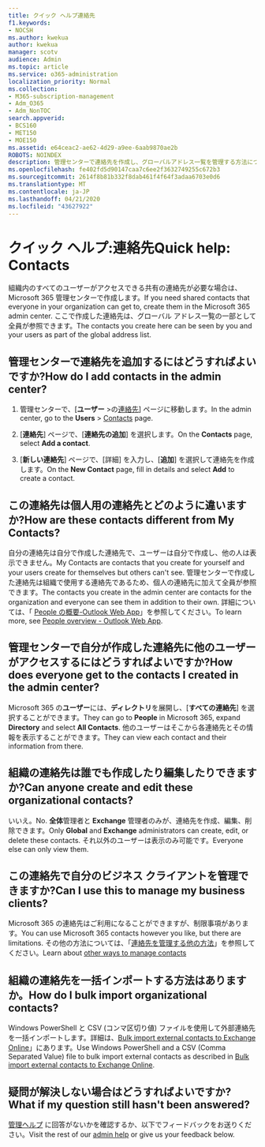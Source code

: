 ```yaml
---
title: クイック ヘルプ連絡先
f1.keywords:
- NOCSH
ms.author: kwekua
author: kwekua
manager: scotv
audience: Admin
ms.topic: article
ms.service: o365-administration
localization_priority: Normal
ms.collection:
- M365-subscription-management
- Adm_O365
- Adm_NonTOC
search.appverid:
- BCS160
- MET150
- MOE150
ms.assetid: e64ceac2-ae62-4d29-a9ee-6aab9870ae2b
ROBOTS: NOINDEX
description: 管理センターで連絡先を作成し、グローバルアドレス一覧を管理する方法について説明します。
ms.openlocfilehash: fe402fd5d90147caa7c6ee2f3632749255c672b3
ms.sourcegitcommit: 2614f8b81b332f8dab461f4f64f3adaa6703e0d6
ms.translationtype: MT
ms.contentlocale: ja-JP
ms.lasthandoff: 04/21/2020
ms.locfileid: "43627922"
---
```

# <a name="quick-help-contacts"></a><span data-ttu-id="05545-103">クイック ヘルプ:連絡先</span><span class="sxs-lookup"><span data-stu-id="05545-103">Quick help: Contacts</span></span>

<span data-ttu-id="05545-104">組織内のすべてのユーザーがアクセスできる共有の連絡先が必要な場合は、Microsoft 365 管理センターで作成します。</span><span class="sxs-lookup"><span data-stu-id="05545-104">If you need shared contacts that everyone in your organization can get to, create them in the Microsoft 365 admin center.</span></span> <span data-ttu-id="05545-105">ここで作成した連絡先は、グローバル アドレス一覧の一部として全員が参照できます。</span><span class="sxs-lookup"><span data-stu-id="05545-105">The contacts you create here can be seen by you and your users as part of the global address list.</span></span>
  
## <a name="how-do-i-add-contacts-in-the-admin-center"></a><span data-ttu-id="05545-106">管理センターで連絡先を追加するにはどうすればよいですか?</span><span class="sxs-lookup"><span data-stu-id="05545-106">How do I add contacts in the admin center?</span></span>

1. <span data-ttu-id="05545-107">管理センターで、[**ユーザー** \>の<a href="https://go.microsoft.com/fwlink/p/?linkid=2053302" target="_blank">連絡先</a>] ページに移動します。</span><span class="sxs-lookup"><span data-stu-id="05545-107">In the admin center, go to the **Users** \> <a href="https://go.microsoft.com/fwlink/p/?linkid=2053302" target="_blank">Contacts</a> page.</span></span>

2. <span data-ttu-id="05545-108">[**連絡先**] ページで、[**連絡先の追加**] を選択します。</span><span class="sxs-lookup"><span data-stu-id="05545-108">On the **Contacts** page, select **Add a contact**.</span></span>
  
3. <span data-ttu-id="05545-109">[**新しい連絡先**] ページで、[詳細] を入力し、[**追加**] を選択して連絡先を作成します。</span><span class="sxs-lookup"><span data-stu-id="05545-109">On the **New Contact** page, fill in details and select **Add** to create a contact.</span></span>
  
## <a name="how-are-these-contacts-different-from-my-contacts"></a><span data-ttu-id="05545-110">この連絡先は個人用の連絡先とどのように違いますか?</span><span class="sxs-lookup"><span data-stu-id="05545-110">How are these contacts different from My Contacts?</span></span>

<span data-ttu-id="05545-111">自分の連絡先は自分で作成した連絡先で、ユーザーは自分で作成し、他の人は表示できません。</span><span class="sxs-lookup"><span data-stu-id="05545-111">My Contacts are contacts that you create for yourself and your users create for themselves but others can't see.</span></span> <span data-ttu-id="05545-112">管理センターで作成した連絡先は組織で使用する連絡先であるため、個人の連絡先に加えて全員が参照できます。</span><span class="sxs-lookup"><span data-stu-id="05545-112">The contacts you create in the admin center are contacts for the organization and everyone can see them in addition to their own.</span></span> <span data-ttu-id="05545-113">詳細については、「 [People の概要-Outlook Web App](https://support.office.com/article/5fe173cf-e620-4f62-9bf6-da5041f651bf.aspx)」を参照してください。</span><span class="sxs-lookup"><span data-stu-id="05545-113">To learn more, see [People overview - Outlook Web App](https://support.office.com/article/5fe173cf-e620-4f62-9bf6-da5041f651bf.aspx).</span></span>
  
## <a name="how-does-everyone-get-to-the-contacts-i-created-in-the-admin-center"></a><span data-ttu-id="05545-114">管理センターで自分が作成した連絡先に他のユーザーがアクセスするにはどうすればよいですか?</span><span class="sxs-lookup"><span data-stu-id="05545-114">How does everyone get to the contacts I created in the admin center?</span></span>

 <span data-ttu-id="05545-115">Microsoft 365 の**ユーザー**には、**ディレクトリ**を展開し、[**すべての連絡先**] を選択することができます。</span><span class="sxs-lookup"><span data-stu-id="05545-115">They can go to **People** in Microsoft 365, expand **Directory** and select **All Contacts**.</span></span> <span data-ttu-id="05545-116">他のユーザーはそこから各連絡先とその情報を表示することができます。</span><span class="sxs-lookup"><span data-stu-id="05545-116">They can view each contact and their information from there.</span></span>
  
## <a name="can-anyone-create-and-edit-these-organizational-contacts"></a><span data-ttu-id="05545-117">組織の連絡先は誰でも作成したり編集したりできますか?</span><span class="sxs-lookup"><span data-stu-id="05545-117">Can anyone create and edit these organizational contacts?</span></span>

<span data-ttu-id="05545-118">いいえ。</span><span class="sxs-lookup"><span data-stu-id="05545-118">No.</span></span> <span data-ttu-id="05545-119">**全体**管理者と **Exchange** 管理者のみが、連絡先を作成、編集、削除できます。</span><span class="sxs-lookup"><span data-stu-id="05545-119">Only **Global** and **Exchange** administrators can create, edit, or delete these contacts.</span></span> <span data-ttu-id="05545-120">それ以外のユーザーは表示のみ可能です。</span><span class="sxs-lookup"><span data-stu-id="05545-120">Everyone else can only view them.</span></span>
  
## <a name="can-i-use-this-to-manage-my-business-clients"></a><span data-ttu-id="05545-121">この連絡先で自分のビジネス クライアントを管理できますか?</span><span class="sxs-lookup"><span data-stu-id="05545-121">Can I use this to manage my business clients?</span></span>

<span data-ttu-id="05545-122">Microsoft 365 の連絡先はご利用になることができますが、制限事項があります。</span><span class="sxs-lookup"><span data-stu-id="05545-122">You can use Microsoft 365 contacts however you like, but there are limitations.</span></span> <span data-ttu-id="05545-123">その他の方法については、「[連絡先を管理する他の方法](ways-to-manage-contacts.md)」を参照してください。</span><span class="sxs-lookup"><span data-stu-id="05545-123">Learn about [other ways to manage contacts](ways-to-manage-contacts.md)</span></span>
  
## <a name="how-do-i-bulk-import-organizational-contacts"></a><span data-ttu-id="05545-124">組織の連絡先を一括インポートする方法はありますか。</span><span class="sxs-lookup"><span data-stu-id="05545-124">How do I bulk import organizational contacts?</span></span>

<span data-ttu-id="05545-125">Windows PowerShell と CSV (コンマ区切り値) ファイルを使用して外部連絡先を一括インポートします。詳細は、[Bulk import external contacts to Exchange Online](../../compliance/bulk-import-external-contacts.md)」にあります。</span><span class="sxs-lookup"><span data-stu-id="05545-125">Use Windows PowerShell and a CSV (Comma Separated Value) file to bulk import external contacts as described in [Bulk import external contacts to Exchange Online](../../compliance/bulk-import-external-contacts.md).</span></span>
  
## <a name="what-if-my-question-still-hasnt-been-answered"></a><span data-ttu-id="05545-126">疑問が解決しない場合はどうすればよいですか?</span><span class="sxs-lookup"><span data-stu-id="05545-126">What if my question still hasn't been answered?</span></span>

<span data-ttu-id="05545-127">[管理ヘルプ](../admin-home.md) に回答がないかを確認するか、以下でフィードバックをお送りください。</span><span class="sxs-lookup"><span data-stu-id="05545-127">Visit the rest of our [admin help](../admin-home.md) or give us your feedback below.</span></span>
